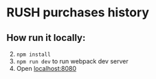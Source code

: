 # RUSH purchases history

## How run it locally:

2. `npm install`
3. `npm run dev` to run webpack dev server
5. Open [localhost:8080](http://localhost:8080/)
